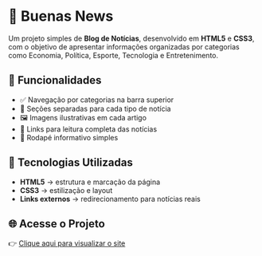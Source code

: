 # 📰 Buenas News

Um projeto simples de **Blog de Notícias**, desenvolvido em **HTML5** e **CSS3**, com o objetivo de apresentar informações organizadas por categorias como Economia, Política, Esporte, Tecnologia e Entretenimento.

## 📌 Funcionalidades

- ✅ Navegação por categorias na barra superior  
- 📰 Seções separadas para cada tipo de notícia  
- 🖼️ Imagens ilustrativas em cada artigo  
- 🔗 Links para leitura completa das notícias  
- 🦶 Rodapé informativo simples


## 🧱 Tecnologias Utilizadas

- **HTML5** → estrutura e marcação da página  
- **CSS3** → estilização e layout  
- **Links externos** → redirecionamento para notícias reais

## 🌐 Acesse o Projeto

<!-- Depois alterar o link com o seu deploy -->

👉 [Clique aqui para visualizar o site](https://prof-marneicardoso.github.io/blog-noticias-fs29/)




